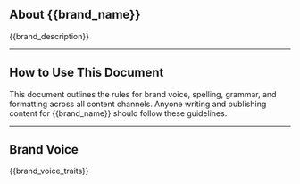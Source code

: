 ## About {{brand_name}}

{{brand_description}}

---

## How to Use This Document  
This document outlines the rules for brand voice, spelling, grammar, and formatting across all content channels. Anyone writing and publishing content for {{brand_name}} should follow these guidelines.  

---

## Brand Voice

{{brand_voice_traits}}